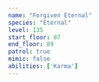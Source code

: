 ```yaml
---
name: "Forgiven Eternal"
species: "Eternal"
level: 135
start_floor: 87
end_floor: 89
patrol: true
mimic: false
abilities: ['Karma']
---
```

